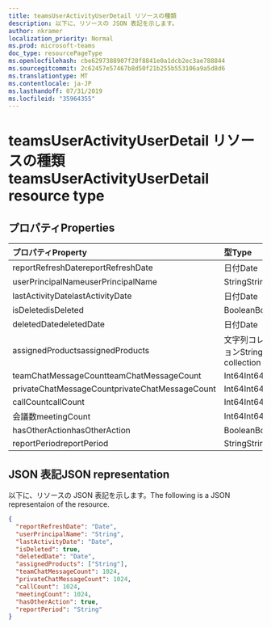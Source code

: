 ```yaml
---
title: teamsUserActivityUserDetail リソースの種類
description: 以下に、リソースの JSON 表記を示します。
author: nkramer
localization_priority: Normal
ms.prod: microsoft-teams
doc_type: resourcePageType
ms.openlocfilehash: cbe6297388907f28f8841e0a1dcb2ec3ae788844
ms.sourcegitcommit: 2c62457e57467b8d50f21b255b553106a9a5d8d6
ms.translationtype: MT
ms.contentlocale: ja-JP
ms.lasthandoff: 07/31/2019
ms.locfileid: "35964355"
---
```

# <a name="teamsuseractivityuserdetail-resource-type"></a><span data-ttu-id="8a61c-103">teamsUserActivityUserDetail リソースの種類</span><span class="sxs-lookup"><span data-stu-id="8a61c-103">teamsUserActivityUserDetail resource type</span></span>

## <a name="properties"></a><span data-ttu-id="8a61c-104">プロパティ</span><span class="sxs-lookup"><span data-stu-id="8a61c-104">Properties</span></span>

| <span data-ttu-id="8a61c-105">プロパティ</span><span class="sxs-lookup"><span data-stu-id="8a61c-105">Property</span></span>                | <span data-ttu-id="8a61c-106">型</span><span class="sxs-lookup"><span data-stu-id="8a61c-106">Type</span></span>              |
| :---------------------- | :---------------- |
| <span data-ttu-id="8a61c-107">reportRefreshDate</span><span class="sxs-lookup"><span data-stu-id="8a61c-107">reportRefreshDate</span></span>       | <span data-ttu-id="8a61c-108">日付</span><span class="sxs-lookup"><span data-stu-id="8a61c-108">Date</span></span>              |
| <span data-ttu-id="8a61c-109">userPrincipalName</span><span class="sxs-lookup"><span data-stu-id="8a61c-109">userPrincipalName</span></span>       | <span data-ttu-id="8a61c-110">String</span><span class="sxs-lookup"><span data-stu-id="8a61c-110">String</span></span>            |
| <span data-ttu-id="8a61c-111">lastActivityDate</span><span class="sxs-lookup"><span data-stu-id="8a61c-111">lastActivityDate</span></span>        | <span data-ttu-id="8a61c-112">日付</span><span class="sxs-lookup"><span data-stu-id="8a61c-112">Date</span></span>              |
| <span data-ttu-id="8a61c-113">isDeleted</span><span class="sxs-lookup"><span data-stu-id="8a61c-113">isDeleted</span></span>               | <span data-ttu-id="8a61c-114">Boolean</span><span class="sxs-lookup"><span data-stu-id="8a61c-114">Boolean</span></span>           |
| <span data-ttu-id="8a61c-115">deletedDate</span><span class="sxs-lookup"><span data-stu-id="8a61c-115">deletedDate</span></span>             | <span data-ttu-id="8a61c-116">日付</span><span class="sxs-lookup"><span data-stu-id="8a61c-116">Date</span></span>              |
| <span data-ttu-id="8a61c-117">assignedProducts</span><span class="sxs-lookup"><span data-stu-id="8a61c-117">assignedProducts</span></span>        | <span data-ttu-id="8a61c-118">文字列コレクション</span><span class="sxs-lookup"><span data-stu-id="8a61c-118">String collection</span></span> |
| <span data-ttu-id="8a61c-119">teamChatMessageCount</span><span class="sxs-lookup"><span data-stu-id="8a61c-119">teamChatMessageCount</span></span>    | <span data-ttu-id="8a61c-120">Int64</span><span class="sxs-lookup"><span data-stu-id="8a61c-120">Int64</span></span>             |
| <span data-ttu-id="8a61c-121">privateChatMessageCount</span><span class="sxs-lookup"><span data-stu-id="8a61c-121">privateChatMessageCount</span></span> | <span data-ttu-id="8a61c-122">Int64</span><span class="sxs-lookup"><span data-stu-id="8a61c-122">Int64</span></span>             |
| <span data-ttu-id="8a61c-123">callCount</span><span class="sxs-lookup"><span data-stu-id="8a61c-123">callCount</span></span>               | <span data-ttu-id="8a61c-124">Int64</span><span class="sxs-lookup"><span data-stu-id="8a61c-124">Int64</span></span>             |
| <span data-ttu-id="8a61c-125">会議数</span><span class="sxs-lookup"><span data-stu-id="8a61c-125">meetingCount</span></span>            | <span data-ttu-id="8a61c-126">Int64</span><span class="sxs-lookup"><span data-stu-id="8a61c-126">Int64</span></span>             |
| <span data-ttu-id="8a61c-127">hasOtherAction</span><span class="sxs-lookup"><span data-stu-id="8a61c-127">hasOtherAction</span></span>          | <span data-ttu-id="8a61c-128">Boolean</span><span class="sxs-lookup"><span data-stu-id="8a61c-128">Boolean</span></span>           |
| <span data-ttu-id="8a61c-129">reportPeriod</span><span class="sxs-lookup"><span data-stu-id="8a61c-129">reportPeriod</span></span>            | <span data-ttu-id="8a61c-130">String</span><span class="sxs-lookup"><span data-stu-id="8a61c-130">String</span></span>            |

## <a name="json-representation"></a><span data-ttu-id="8a61c-131">JSON 表記</span><span class="sxs-lookup"><span data-stu-id="8a61c-131">JSON representation</span></span>

<span data-ttu-id="8a61c-132">以下に、リソースの JSON 表記を示します。</span><span class="sxs-lookup"><span data-stu-id="8a61c-132">The following is a JSON representaion of the resource.</span></span>

<!-- {
  "blockType": "resource",
  "@odata.type": "microsoft.graph.teamsUserActivityUserDetail"
} -->

```json
{
  "reportRefreshDate": "Date", 
  "userPrincipalName": "String", 
  "lastActivityDate": "Date", 
  "isDeleted": true, 
  "deletedDate": "Date", 
  "assignedProducts": ["String"],
  "teamChatMessageCount": 1024, 
  "privateChatMessageCount": 1024, 
  "callCount": 1024, 
  "meetingCount": 1024, 
  "hasOtherAction": true, 
  "reportPeriod": "String"
}
```
